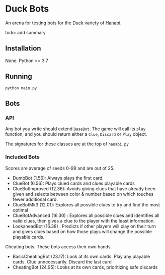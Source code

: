 # Duck Bots

An arena for testing bots for the [Duck](https://github.com/Hanabi-Live/hanabi-live/blob/main/docs/variants.md) variety of [Hanabi](https://hanab.live/lobby). 

todo: add summary

## Installation

None. Python >= 3.7

## Running

```
python main.py
```

## Bots

### API

Any bot you write should extend `BaseBot`. The game will call its `play` function, and you should return either a `Clue`, `Discard` or `Play` object.

The signatures for these classes are at the top of `hanabi.py`

### Included Bots

Scores are average of seeds 0-99 and are out of 25.

- DumbBot (1.56): Always plays the first card.
- ClueBot (6.56): Plays clued cards and clues playable cards
- ClueBotImproved (12.36): Avoids giving clues that have already been given and selects between color & number based on which touches fewer additional card.
- ClueBotMk3 (12.01): Explores all possible clues to try and find the most optimal
- ClueBotAdvanced (16.30) : Explores all possible clues and identifies all valid clues, then gives a clue to the player with the least information.
- LookaheadBot (16.38) : Predicts if other players will play on their turn and gives clues based on how those plays will change the possible playable cards.

Cheating bots: These bots access their own hands.

- BasicCheatingBot (23.17): Look at its own cards. Play any playable cards. Clue unnecessarily. Discard the last card
- CheatingBot (24.95): Looks at its own cards, prioritizing safe discards

